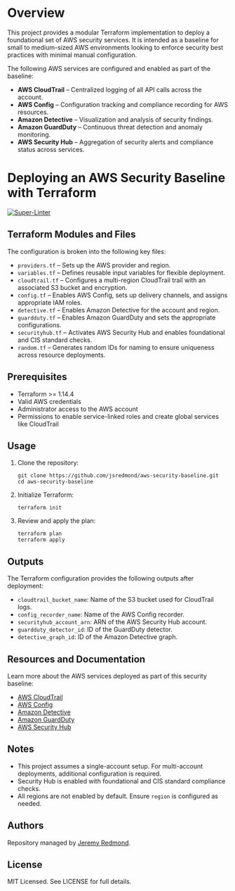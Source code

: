 # Overview

This project provides a modular Terraform implementation to deploy a foundational set of AWS security services. It is intended as a baseline for small to medium-sized AWS environments looking to enforce security best practices with minimal manual configuration.

The following AWS services are configured and enabled as part of the baseline:

- **AWS CloudTrail** – Centralized logging of all API calls across the account.
- **AWS Config** – Configuration tracking and compliance recording for AWS resources.
- **Amazon Detective** – Visualization and analysis of security findings.
- **Amazon GuardDuty** – Continuous threat detection and anomaly monitoring.
- **AWS Security Hub** – Aggregation of security alerts and compliance status across services.

# Deploying an AWS Security Baseline with Terraform

[![Super-Linter](https://github.com/jsredmond/aws-security-baseline/actions/workflows/super-linter.yml/badge.svg)](https://github.com/jsredmond/aws-security-baseline/actions/workflows/linter.yml)

## Terraform Modules and Files

The configuration is broken into the following key files:

- `providers.tf` – Sets up the AWS provider and region.
- `variables.tf` – Defines reusable input variables for flexible deployment.
- `cloudtrail.tf` – Configures a multi-region CloudTrail trail with an associated S3 bucket and encryption.
- `config.tf` – Enables AWS Config, sets up delivery channels, and assigns appropriate IAM roles.
- `detective.tf` – Enables Amazon Detective for the account and region.
- `guardduty.tf` – Enables Amazon GuardDuty and sets the appropriate configurations.
- `securityhub.tf` – Activates AWS Security Hub and enables foundational and CIS standard checks.
- `random.tf` – Generates random IDs for naming to ensure uniqueness across resource deployments.

## Prerequisites

- Terraform >= 1.14.4
- Valid AWS credentials
- Administrator access to the AWS account
- Permissions to enable service-linked roles and create global services like CloudTrail

## Usage

1. Clone the repository:

   ```
   git clone https://github.com/jsredmond/aws-security-baseline.git
   cd aws-security-baseline
   ```

2. Initialize Terraform:

   ```
   terraform init
   ```

3. Review and apply the plan:
   ```
   terraform plan
   terraform apply
   ```

## Outputs

The Terraform configuration provides the following outputs after deployment:

- `cloudtrail_bucket_name`: Name of the S3 bucket used for CloudTrail logs.
- `config_recorder_name`: Name of the AWS Config recorder.
- `securityhub_account_arn`: ARN of the AWS Security Hub account.
- `guardduty_detector_id`: ID of the GuardDuty detector.
- `detective_graph_id`: ID of the Amazon Detective graph.

## Resources and Documentation

Learn more about the AWS services deployed as part of this security baseline:

- [AWS CloudTrail](https://aws.amazon.com/cloudtrail/)
- [AWS Config](https://aws.amazon.com/config/)
- [Amazon Detective](https://aws.amazon.com/detective/)
- [Amazon GuardDuty](https://aws.amazon.com/guardduty/)
- [AWS Security Hub](https://aws.amazon.com/security-hub/)

## Notes

- This project assumes a single-account setup. For multi-account deployments, additional configuration is required.
- Security Hub is enabled with foundational and CIS standard compliance checks.
- All regions are not enabled by default. Ensure `region` is configured as needed.

## Authors

Repository managed by [Jeremy Redmond](https://github.com/jsredmond).

## License

MIT Licensed. See LICENSE for full details.
